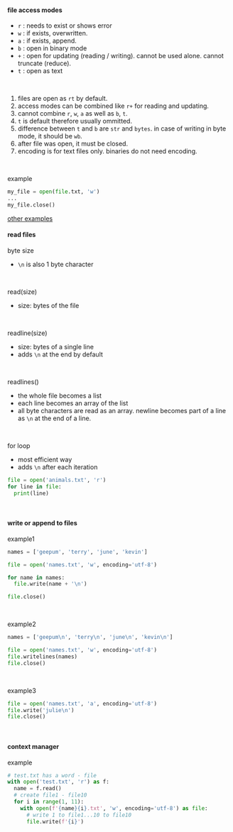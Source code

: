 #### file access modes

- `r`   : needs to exist or shows error
- `w`   : if exists, overwritten.
- `a`   : if exists, append.
- `b`   : open in binary mode
- `+`   : open for updating (reading / writing). cannot be used alone. cannot truncate (reduce).
- `t`   : open as text
<br>

1. files are open as `rt` by default.
2. access modes can be combined like `r+` for reading and updating.
3. cannot combine `r`, `w`, `a` as well as `b`, `t`.
4. `t` is default therefore usually ommitted.
5. difference between `t` and `b` are `str` and `bytes`. in case of writing in byte mode, it should be `wb`.
6. after file was open, it must be closed.
7. encoding is for text files only. binaries do not need encoding.
<br>

example
```python
my_file = open(file.txt, 'w')
...
my_file.close()
```
[other examples](https://www.codegrepper.com/code-examples/python/file+access+modes+in+python)
<br>

#### read files

byte size
- `\n` is also 1 byte character
<br>

read(size)
- size: bytes of the file
<br>

readline(size)
- size: bytes of a single line
- adds `\n` at the end by default
<br>

readlines()
- the whole file becomes a list
- each line becomes an array of the list
- all byte characters are read as an array. newline becomes part of a line as `\n` at the end of a line.
<br>

for loop
- most efficient way
- adds `\n` after each iteration
```python
file = open('animals.txt', 'r')
for line in file:
  print(line)
```
<br>

#### write or append to files

example1
```python
names = ['geepum', 'terry', 'june', 'kevin']

file = open('names.txt', 'w', encoding='utf-8')

for name in names:
  file.write(name + '\n')

file.close()
```
<br>

example2
```python
names = ['geepum\n', 'terry\n', 'june\n', 'kevin\n']

file = open('names.txt', 'w', encoding='utf-8')
file.writelines(names)
file.close()
```
<br>

example3
```python
file = open('names.txt', 'a', encoding='utf-8')
file.write('julie\n')
file.close()
```
<br>

#### context manager

example
```python
# test.txt has a word - file
with open('test.txt', 'r') as f:
  name = f.read()
  # create file1 - file10
  for i in range(1, 11):
    with open(f'{name}{i}.txt', 'w', encoding='utf-8') as file:
      # write 1 to file1...10 to file10
      file.write(f'{i}')
```